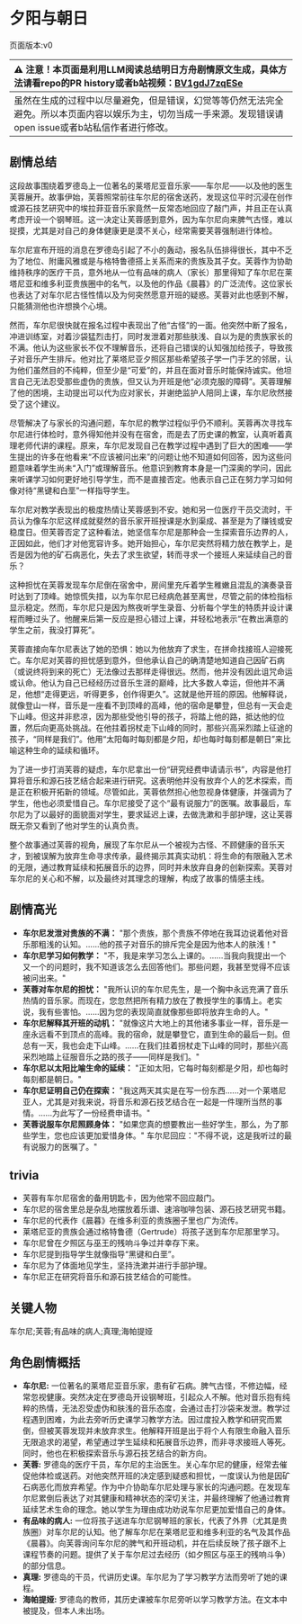 # 夕阳与朝日
页面版本:v0
 

| :warning: 注意！本页面是利用LLM阅读总结明日方舟剧情原文生成，具体方法请看repo的PR history或者b站视频：[BV1gdJ7zqESe](https://www.bilibili.com/video/BV1gdJ7zqESe/)         |
|:----------------------------|
| 虽然在生成的过程中以尽量避免，但是错误，幻觉等等仍然无法完全避免。所以本页面内容以娱乐为主，切勿当成一手来源。发现错误请open issue或者b站私信作者进行修改。|



## 剧情总结
这段故事围绕着罗德岛上一位著名的莱塔尼亚音乐家——车尔尼——以及他的医生芙蓉展开。故事伊始，芙蓉照常前往车尔尼的宿舍送药，发现这位平时沉浸在创作或源石技艺研究中的埃拉菲亚音乐家竟然一反常态地回应了敲门声，并且正在认真考虑开设一个钢琴班。这一决定让芙蓉感到意外，因为车尔尼向来脾气古怪，难以捉摸，尤其是对自己的身体健康更是漠不关心，经常需要芙蓉强制进行体检。

车尔尼宣布开班的消息在罗德岛引起了不小的轰动，报名队伍排得很长，其中不乏为了地位、附庸风雅或是与格特鲁德搭上关系而来的贵族及其子女。芙蓉作为协助维持秩序的医疗干员，意外地从一位有品味的病人（家长）那里得知了车尔尼在莱塔尼亚和维多利亚贵族圈中的名气，以及他的作品《晨暮》的广泛流传。这位家长也表达了对车尔尼古怪性情以及为何突然愿意开班的疑惑。芙蓉对此也感到不解，只能猜测他也许想换个心境。

然而，车尔尼很快就在报名过程中表现出了他“古怪”的一面。他突然中断了报名，冲进训练室，对着沙袋猛烈击打，同时发泄着对那些肤浅、自以为是的贵族家长的不满。他认为这些家长不仅不理解音乐，还将自己错误的认知强加给孩子，导致孩子对音乐产生排斥。他对比了莱塔尼亚夕照区那些希望孩子学一门手艺的邻居，认为他们虽然目的不纯粹，但至少是“可爱”的，并且在面对音乐时能保持诚实。他坦言自己无法忍受那些虚伪的贵族，但又认为开班是他“必须克服的障碍”。芙蓉理解了他的困境，主动提出可以代为应对家长，并谢绝监护人陪同上课，车尔尼欣然接受了这个建议。

尽管解决了与家长的沟通问题，车尔尼的教学过程似乎仍不顺利。芙蓉再次寻找车尔尼进行体检时，意外得知他并没有在宿舍，而是去了历史课的教室，认真听着真理老师代讲的课程。原来，车尔尼发现自己在教学过程中遇到了巨大的困难——学生提出的许多在他看来“不应该被问出来”的问题让他不知道如何回答，因为这些问题意味着学生尚未“入门”或理解音乐。他意识到教育本身是一门深奥的学问，因此来听课学习如何更好地引导学生，而不是直接否定。他表示自己正在努力学习如何像对待“黑键和白垩”一样指导学生。

车尔尼对教学表现出的极度热情让芙蓉感到不安。她和另一位医疗干员交流时，干员认为像车尔尼这样成就斐然的音乐家开班授课是水到渠成、甚至是为了赚钱或安稳度日。但芙蓉否定了这种看法，她坚信车尔尼是那种会一生探索音乐边界的人，正因如此，他们才对他宽容许多。她开始担心，车尔尼突然将精力放在教学上，是否是因为他的矿石病恶化，失去了求生欲望，转而寻求一个接班人来延续自己的音乐？

这种担忧在芙蓉发现车尔尼倒在宿舍中，房间里充斥着学生稚嫩且混乱的演奏录音时达到了顶峰。她惊慌失措，以为车尔尼已经病危甚至离世，尽管之前的体检指标显示稳定。然而，车尔尼只是因为熬夜听学生录音、分析每个学生的特质并设计课程而睡过头了。他醒来后第一反应是担心错过上课，并轻松地表示“在教出满意的学生之前，我没打算死”。

芙蓉直接向车尔尼表达了她的恐惧：她以为他放弃了求生，在拼命找接班人迎接死亡。车尔尼对芙蓉的担忧感到意外，但他承认自己的确清楚地知道自己因矿石病（或说终将到来的死亡）无法像过去那样走得很远。然而，他并没有因此诅咒命运或认命。他认为自己已经经历过音乐生涯的巅峰，比大多数人幸运，但他并不满足，他想“走得更远，听得更多，创作得更久”。这就是他开班的原因。他解释说，就像登山一样，音乐是一座看不到顶峰的高峰，他的宿命是攀登，但总有一天会走下山峰。但这并非悲凉，因为那些受他引导的孩子，将踏上他的路，抵达他的位置，然后向更高处挑战。在他拄着拐杖走下山峰的同时，那些兴高采烈踏上征途的孩子，“同样是我们”。他用“太阳每时每刻都是夕阳，却也每时每刻都是朝日”来比喻这种生命的延续和循环。

为了进一步打消芙蓉的疑虑，车尔尼拿出一份“研究经费申请请示书”，内容是他打算将音乐和源石技艺结合起来进行研究。这表明他并没有放弃个人的艺术探索，而是正在积极开拓新的领域。尽管如此，芙蓉依然担心他忽视身体健康，并强调为了学生，他也必须爱惜自己。车尔尼接受了这个“最有说服力”的医嘱。故事最后，车尔尼为了以最好的面貌面对学生，要求延迟上课，去做洗漱和手部护理，这让芙蓉既无奈又看到了他对学生的认真负责。

整个故事通过芙蓉的视角，展现了车尔尼从一个被视为古怪、不顾健康的音乐天才，到被误解为放弃生命寻求传承，最终揭示其真实动机：将生命的有限融入艺术的无限，通过教育延续和拓展音乐的边界，同时并未放弃自身的创新探索。芙蓉对车尔尼的关心和不解，以及最终对其理念的理解，构成了故事的情感主线。
## 剧情高光
*   **车尔尼发泄对贵族的不满：** "那个贵族，那个贵族不停地在我耳边说着他对音乐那粗浅的认知。......他的孩子对音乐的排斥完全是因为他本人的肤浅！"
*   **车尔尼学习如何教学：** "不，我是来学习怎么上课的。......当我向我提出一个又一个的问题时，我不知道该怎么去回答他们。那些问题，我甚至觉得不应该被问出来。"
*   **芙蓉对车尔尼的担忧：** "我所认识的车尔尼先生，是一个胸中永远充满了音乐热情的音乐家。而现在，您忽然把所有精力放在了教授学生的事情上。老实说，我有些害怕。......因为您的表现简直就像那些即将放弃生命的人。"
*   **车尔尼解释其开班的动机：** "就像这片大地上的其他诸多事业一样，音乐是一座永远看不到顶点的高峰。我的宿命，就是攀登它，直到生命的最后一刻。但总有一天，我也会走下山峰。......在我们拄着拐杖走下山峰的同时，那些兴高采烈地踏上征服音乐之路的孩子——同样是我们。"
*   **车尔尼以太阳比喻生命的延续：** "正如太阳，它每时每刻都是夕阳，却也每时每刻都是朝日。"
*   **车尔尼证明自己仍在探索：** "我这两天其实是在写一份东西......对一个莱塔尼亚人，尤其是对我来说，将音乐和源石技艺结合在一起是一件理所当然的事情。......为此写了一份经费申请书。"
*   **芙蓉说服车尔尼照顾身体：** "如果您真的想要教出一些好学生，那么，为了那些学生，您也应该更加爱惜身体。" 车尔尼回应："不得不说，这是我听过的最有说服力的医嘱了。"
## trivia
*   芙蓉有车尔尼宿舍的备用钥匙卡，因为他常不回应敲门。
*   车尔尼的宿舍里总是杂乱地摆放着乐谱、速溶咖啡包装、源石技艺研究书籍。
*   车尔尼的代表作《晨暮》在维多利亚的贵族圈子里也广为流传。
*   莱塔尼亚的贵族会通过格特鲁德（Gertrude）将孩子送到车尔尼那里学习。
*   车尔尼曾在夕照区与巫王的残响斗争过并幸存下来。
*   车尔尼提到指导学生就像指导“黑键和白垩”。
*   车尔尼为了体面地见学生，坚持洗漱并进行手部护理。
*   车尔尼正在研究将音乐和源石技艺结合的可能性。
## 关键人物
车尔尼;芙蓉;有品味的病人;真理;海帕提娅
## 角色剧情概括
-   **车尔尼:** 一位著名的莱塔尼亚音乐家，患有矿石病。脾气古怪，不修边幅，经常忽视健康。突然决定在罗德岛开设钢琴班，引起众人不解。他对音乐抱有纯粹的热情，无法忍受虚伪和肤浅的音乐态度，会通过击打沙袋来发泄。教学过程遇到困难，为此去旁听历史课学习教学方法。因过度投入教学和研究而累倒，但被芙蓉发现并未放弃求生。他解释开班是出于将个人有限生命融入音乐无限追求的渴望，希望通过学生延续和拓展音乐边界，而非寻求接班人等死。同时，他也在积极探索音乐与源石技艺结合的新方向。
-   **芙蓉:** 罗德岛的医疗干员，车尔尼的主治医生。关心车尔尼的健康，经常去催促他体检或送药。对他突然开班的决定感到疑惑和担忧，一度误认为他是因矿石病恶化而放弃希望。作为中介协助车尔尼处理与家长的沟通问题。在发现车尔尼累倒后表达了对其健康和精神状态的深切关注，并最终理解了他通过教育延续艺术生命的理念。她以学生为理由成功劝说车尔尼更加爱惜自己的身体。
-   **有品味的病人:** 一位将孩子送进车尔尼钢琴班的家长，代表了外界（尤其是贵族圈）对车尔尼的认知。他了解车尔尼在莱塔尼亚和维多利亚的名气及其作品《晨暮》。向芙蓉询问车尔尼的脾气和开班动机，并在后续反映了孩子跟不上课程节奏的问题。提供了关于车尔尼过去经历（如夕照区与巫王的残响斗争）的部分信息。
-   **真理:** 罗德岛的干员，代讲历史课。车尔尼为了学习教学方法而旁听了她的课程。
-   **海帕提娅:** 罗德岛的教师，其历史课被车尔尼旁听以学习教学方法。在文本中被提及，但本人未出场。